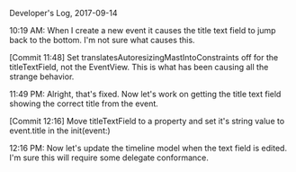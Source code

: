 Developer's Log, 2017-09-14

10:19 AM: When I create a new event it causes the title text field to jump back to the bottom. I'm not sure what causes this.

[Commit 11:48]    Set translatesAutoresizingMastIntoConstraints off for the titleTextField, not the EventView. This is what has been causing all the strange behavior.

11:49 PM: Alright, that's fixed. Now let's work on getting the title text field showing the correct title from the event.

[Commit 12:16]    Move titleTextField to a property and set it's string value to event.title in the init(event:)

12:16 PM: Now let's update the timeline model when the text field is edited. I'm sure this will require some delegate conformance.
